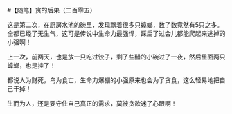 #【随笔】贪的后果（二百零五）

这是第二次，在厨房水池的碗里，发现飘着很多只蟑螂，数了数竟然有5只之多。全都已经了无生气，这可是传说中生命力最强悍，踩扁了过会儿都能爬起来逃掉的小强啊！

上一次，前两天，也是放一只吃过饺子，剩了些醋的小碗过了一夜，然后里面两只蟑螂，也是挂了！

都说人为财死，鸟为食亡，生命力爆棚的小强原来也会为了贪食，这么轻易地把自己干掉！

生而为人，还是要守住自己真正的需求，莫被贪欲迷了心眼啊！